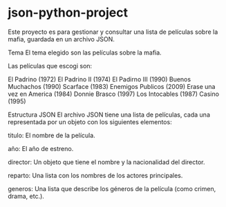 # json-python-project
Este proyecto es para gestionar y consultar una lista de películas sobre la mafia, guardada en un archivo JSON.

Tema
El tema elegido son las películas sobre la mafia.

Las películas que escogi son:

El Padrino (1972)
El Padrino II (1974)
El Padirno III (1990)
Buenos Muchachos (1990)
Scarface (1983)
Enemigos Publicos (2009)
Erase una vez en America (1984)
Donnie Brasco (1997)
Los Intocables (1987)
Casino (1995)

Estructura JSON
El archivo JSON tiene una lista de películas, cada una representada por un objeto con los siguientes elementos:

titulo: El nombre de la película.

año: El año de estreno.

director: Un objeto que tiene el nombre y la nacionalidad del director.

reparto: Una lista con los nombres de los actores principales.

generos: Una lista que describe los géneros de la película (como crimen, drama, etc.).
